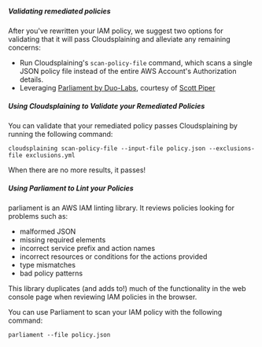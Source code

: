 <div id="validation-guidance-description"> <h5>Validating remediated policies</h5></div>

After you've rewritten your IAM policy, we suggest two options for validating that it will pass Cloudsplaining and alleviate any remaining concerns:

<div id="validation-guidance-pt1-bullet-points">
<ul>
  <li>Run Cloudsplaining's <code>scan-policy-file</code> command, which scans a single JSON policy file instead of the entire AWS Account's Authorization details. </li>
  <li>Leveraging <a href="https://github.com/duo-labs/parliament/">Parliament by Duo-Labs</a>, courtesy of <a href="https://twitter.com/0xdabbad00">Scott Piper</a></li>
</ul>
</div>


<div id="validation-using-cloudsplaining"> <h5>Using Cloudsplaining to Validate your Remediated Policies</h5></div>

You can validate that your remediated policy passes Cloudsplaining by running the following command:

```cloudsplaining scan-policy-file --input-file policy.json --exclusions-file exclusions.yml```

When there are no more results, it passes!


<div id="validation-using-parliament"> <h5>Using Parliament to Lint your Policies</h5></div>

parliament is an AWS IAM linting library. It reviews policies looking for problems such as:

<div id="validation-guidance-pt2-bullet-points">
<ul>
  <li>malformed JSON </li>
  <li>missing required elements</li>
  <li>incorrect service prefix and action names</li>
  <li>incorrect resources or conditions for the actions provided</li>
  <li>type mismatches</li>
  <li>bad policy patterns</li>
</ul>
</div>

This library duplicates (and adds to!) much of the functionality in the web console page when reviewing IAM policies in the browser.

You can use Parliament to scan your IAM policy with the following command:

```parliament --file policy.json```
